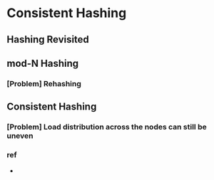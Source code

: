 # Consistent Hashing
## Hashing Revisited

## mod-N Hashing
### [Problem] Rehashing

## Consistent Hashing
### [Problem] Load distribution across the nodes can still be uneven

### ref
*
